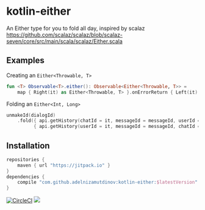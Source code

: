 # kotlin-either

An Either type for you to fold all day, inspired by scalaz https://github.com/scalaz/scalaz/blob/scalaz-seven/core/src/main/scala/scalaz/Either.scala

## Examples

Creating an `Either<Throwable, T>`

```kotlin
fun <T> Observable<T>.either(): Observable<Either<Throwable, T>> =
    map { Right(it) as Either<Throwable, T> }.onErrorReturn { Left(it) }
```

Folding an `Either<Int, Long>`

```kotlin
unmakeId(dialogId)
    .fold({ api.getHistory(chatId = it, messageId = messageId, userId = null) },
          { api.getHistory(userId = it, messageId = messageId, chatId = null) })
```

## Installation

```groovy
repositories {
    maven { url "https://jitpack.io" }
}
dependencies {
    compile "com.github.adelnizamutdinov:kotlin-either:$latestVersion"
}
```

[![CircleCI](https://circleci.com/gh/adelnizamutdinov/kotlin-either.svg?style=svg)](https://circleci.com/gh/adelnizamutdinov/kotlin-either)
[![](https://jitpack.io/v/adelnizamutdinov/kotlin-either.svg)](https://jitpack.io/#adelnizamutdinov/kotlin-either)
